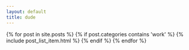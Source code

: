 ```yaml
---
layout: default
title: dude
---
```


<section class="col-sm-9 content blogroll">
  {% for post in site.posts %}
    {% if post.categories contains 'work' %}
      {% include post_list_item.html %}
    {% endif %}
  {% endfor %}
</section>
